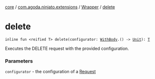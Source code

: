 [core](../../index.md) / [com.agoda.ninjato.extensions](../index.md) / [Wrapper](index.md) / [delete](./delete.md)

# delete

`inline fun <reified T> delete(configurator: `[`WithBody`](../../com.agoda.ninjato.http/-request/-configurator/-with-body/index.md)`.() -> `[`Unit`](https://kotlinlang.org/api/latest/jvm/stdlib/kotlin/-unit/index.html)`): `[`T`](delete.md#T)

Executes the DELETE request with the provided configuration.

### Parameters

`configurator` - the configuration of a [Request](../../com.agoda.ninjato.http/-request/index.md)